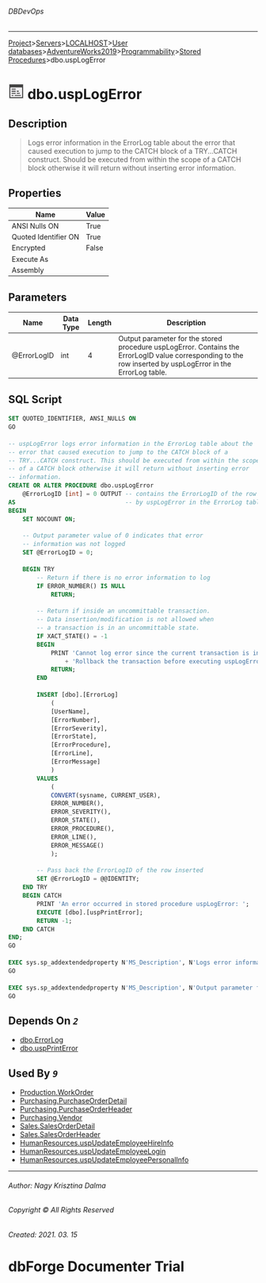 ###### DBDevOps
___
[Project](../../../../../../startpage.md)>[Servers](../../../../../Servers.md)>[LOCALHOST](../../../../LOCALHOST.md)>[User databases](../../../UserDatabases.md)>[AdventureWorks2019](../../AdventureWorks2019.md)>[Programmability](../Programmability.md)>[Stored Procedures](Procedures.md)>dbo.uspLogError


# ![logo](../../../../../../Images/procedure.svg) dbo.uspLogError

## <a name="#Description"></a>Description
> Logs error information in the ErrorLog table about the error that caused execution to jump to the CATCH block of a TRY...CATCH construct. Should be executed from within the scope of a CATCH block otherwise it will return without inserting error information.
## <a name="#Properties"></a>Properties
|Name|Value|
|---|---|
|ANSI Nulls ON|True|
|Quoted Identifier ON|True|
|Encrypted|False|
|Execute As||
|Assembly||


## <a name="#Parameters"></a>Parameters
|Name|Data Type|Length|Description
|---|---|---|---
|@ErrorLogID|int|4|Output parameter for the stored procedure uspLogError. Contains the ErrorLogID value corresponding to the row inserted by uspLogError in the ErrorLog table.|

## <a name="#SqlScript"></a>SQL Script
```SQL
SET QUOTED_IDENTIFIER, ANSI_NULLS ON
GO

-- uspLogError logs error information in the ErrorLog table about the 
-- error that caused execution to jump to the CATCH block of a 
-- TRY...CATCH construct. This should be executed from within the scope 
-- of a CATCH block otherwise it will return without inserting error 
-- information. 
CREATE OR ALTER PROCEDURE dbo.uspLogError 
    @ErrorLogID [int] = 0 OUTPUT -- contains the ErrorLogID of the row inserted
AS                               -- by uspLogError in the ErrorLog table
BEGIN
    SET NOCOUNT ON;

    -- Output parameter value of 0 indicates that error 
    -- information was not logged
    SET @ErrorLogID = 0;

    BEGIN TRY
        -- Return if there is no error information to log
        IF ERROR_NUMBER() IS NULL
            RETURN;

        -- Return if inside an uncommittable transaction.
        -- Data insertion/modification is not allowed when 
        -- a transaction is in an uncommittable state.
        IF XACT_STATE() = -1
        BEGIN
            PRINT 'Cannot log error since the current transaction is in an uncommittable state. ' 
                + 'Rollback the transaction before executing uspLogError in order to successfully log error information.';
            RETURN;
        END

        INSERT [dbo].[ErrorLog] 
            (
            [UserName], 
            [ErrorNumber], 
            [ErrorSeverity], 
            [ErrorState], 
            [ErrorProcedure], 
            [ErrorLine], 
            [ErrorMessage]
            ) 
        VALUES 
            (
            CONVERT(sysname, CURRENT_USER), 
            ERROR_NUMBER(),
            ERROR_SEVERITY(),
            ERROR_STATE(),
            ERROR_PROCEDURE(),
            ERROR_LINE(),
            ERROR_MESSAGE()
            );

        -- Pass back the ErrorLogID of the row inserted
        SET @ErrorLogID = @@IDENTITY;
    END TRY
    BEGIN CATCH
        PRINT 'An error occurred in stored procedure uspLogError: ';
        EXECUTE [dbo].[uspPrintError];
        RETURN -1;
    END CATCH
END;
GO

EXEC sys.sp_addextendedproperty N'MS_Description', N'Logs error information in the ErrorLog table about the error that caused execution to jump to the CATCH block of a TRY...CATCH construct. Should be executed from within the scope of a CATCH block otherwise it will return without inserting error information.', 'SCHEMA', N'dbo', 'PROCEDURE', N'uspLogError'
GO

EXEC sys.sp_addextendedproperty N'MS_Description', N'Output parameter for the stored procedure uspLogError. Contains the ErrorLogID value corresponding to the row inserted by uspLogError in the ErrorLog table.', 'SCHEMA', N'dbo', 'PROCEDURE', N'uspLogError', 'PARAMETER', N'@ErrorLogID'
GO
```

## <a name="#DependsOn"></a>Depends On _`2`_
- [dbo.ErrorLog](../../Tables/dbo.ErrorLog.md)
- [dbo.uspPrintError](dbo.uspPrintError.md)


## <a name="#UsedBy"></a>Used By _`9`_
- [Production.WorkOrder](../../Tables/Production.WorkOrder.md)
- [Purchasing.PurchaseOrderDetail](../../Tables/Purchasing.PurchaseOrderDetail.md)
- [Purchasing.PurchaseOrderHeader](../../Tables/Purchasing.PurchaseOrderHeader.md)
- [Purchasing.Vendor](../../Tables/Purchasing.Vendor.md)
- [Sales.SalesOrderDetail](../../Tables/Sales.SalesOrderDetail.md)
- [Sales.SalesOrderHeader](../../Tables/Sales.SalesOrderHeader.md)
- [HumanResources.uspUpdateEmployeeHireInfo](HumanResources.uspUpdateEmployeeHireInfo.md)
- [HumanResources.uspUpdateEmployeeLogin](HumanResources.uspUpdateEmployeeLogin.md)
- [HumanResources.uspUpdateEmployeePersonalInfo](HumanResources.uspUpdateEmployeePersonalInfo.md)


___
###### Author: Nagy Krisztina Dalma
###### Copyright © All Rights Reserved
###### Created: 2021. 03. 15

# dbForge Documenter Trial